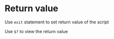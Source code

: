 # Return value

Use `exit` statement to set return value of the script

Use `$?` to view the return value
